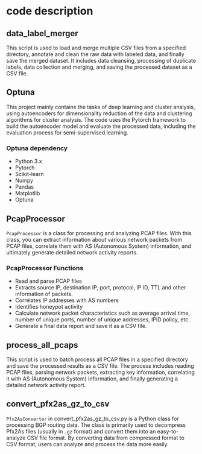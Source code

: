 # code description 

## data_label_merger
This script is used to load and merge multiple CSV files from a specified directory, annotate and clean the raw data with labeled data, and finally save the merged dataset. It includes data cleansing, processing of duplicate labels, data collection and merging, and saving the processed dataset as a CSV file.

## Optuna
This project mainly contains the tasks of deep learning and cluster analysis, using autoencoders for dimensionality reduction of the data and clustering algorithms for cluster analysis. The code uses the Pytorch framework to build the autoencoder model and evaluate the processed data, including the evaluation process for semi-supervised learning.

### Optuna dependency
- Python 3.x
- Pytorch
- Scikit-learn
- Numpy
- Pandas
- Matplotlib
- Optuna

## PcapProcessor
`PcapProcessor` is a class for processing and analyzing PCAP files. With this class, you can extract information about various network packets from PCAP files, correlate them with AS (Autonomous System) information, and ultimately generate detailed network activity reports.

### PcapProcessor Functions
- Read and parse PCAP files
- Extracts source IP, destination IP, port, protocol, IP ID, TTL and other information of packets.
- Correlates IP addresses with AS numbers
- Identifies honeypot activity
- Calculate network packet characteristics such as average arrival time, number of unique ports, number of unique addresses, IPID policy, etc.
- Generate a final data report and save it as a CSV file.

## process_all_pcaps
This script is used to batch process all PCAP files in a specified directory and save the processed results as a CSV file. The process includes reading PCAP files, parsing network packets, extracting key information, correlating it with AS (Autonomous System) information, and finally generating a detailed network activity report.

## convert_pfx2as_gz_to_csv
`Pfx2AsConverter` in convert_pfx2as_gz_to_csv.py is a Python class for processing BGP routing data. The class is primarily used to decompress Pfx2As files (usually in `.gz` format) and convert them into an easy-to-analyze CSV file format. By converting data from compressed format to CSV format, users can analyze and process the data more easily.